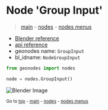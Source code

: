 # Node 'Group Input'

> [main](../structure.md) - [nodes](nodes.md) - [nodes menus](nodes_menus.md)

- [Blender reference](https://docs.blender.org/manual/en/latest/modeling/geometry_nodes/r.html)
- [api reference](https://docs.blender.org/api/current/bpy.types.NodeGroupInput.html)
- geonodes name: `GroupInput`
- bl_idname: `NodeGroupInput`

```python
from geonodes import nodes

node = nodes.GroupInput()
```

![Blender Image](https://docs.blender.org/manual/en/latest/_images/node-types_NodeGroupInput.webp)

<sub>Go to [top](#node-Group-Input) - [main](../structure.md) - [nodes](nodes.md) - [nodes menus](nodes_menus.md)</sub>

